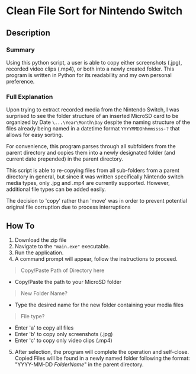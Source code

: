 # Clean File Sort for Nintendo Switch
## Description
### Summary
Using this python script, a user is able to copy either screenshots (.jpg), recorded video clips (.mp4), or both into a newly created folder. This program is written in Python for its readability and my own personal preference.

### Full Explanation
Upon trying to extract recorded media from the Nintendo Switch, I was surprised to see the folder structure
of an inserted MicroSD card to be organized by Date `\...\Year\Month\Day` despite the naming structure of the files already being named in a datetime format `YYYYMMDDhhmmssss-?` that allows for easy sorting. 

For convenience, this program parses through all subfolders from the parent directory and copies them into a newly designated folder (and current date prepended) in the parent directory.

This script is able to re-copying files from all sub-folders from a parent directory in general, but since it was written specifically Nintendo switch media types, only .jpg and .mp4 are currently supported. However, additional file types can be added easily. 

The decision to 'copy' rather than 'move' was in order to prevent potential original file corruption 
due to process interruptions 

## How To
1. Download the zip file
2. Navigate to the `"main.exe"` executable.
3. Run the application. 
4. A command prompt will appear, follow the instructions to proceed.
> Copy/Paste Path of Directory here
- Copy/Paste the path to your MicroSD folder
> New Folder Name?
- Type the desired name for the new folder containing your media files
>File type?
- Enter 'a' to copy all files
- Enter 'b' to copy only screenshots (.jpg)
- Enter 'c' to copy only video clips (.mp4)
5. After selection, the program will complete the operation and self-close. 
Copied Files will be found in a newly named folder following the format: "YYYY-MM-DD _FolderName_"
in the parent directory.
